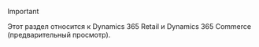 > [!IMPORTANT]
> Этот раздел относится к Dynamics 365 Retail и Dynamics 365 Commerce (предварительный просмотр).
